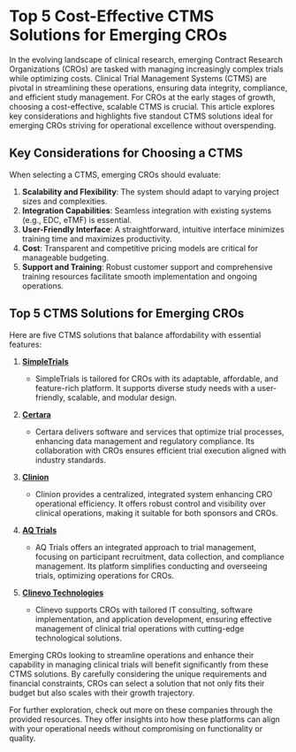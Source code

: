 # Top 5 Cost-Effective CTMS Solutions for Emerging CROs

In the evolving landscape of clinical research, emerging Contract Research Organizations (CROs) are tasked with managing increasingly complex trials while optimizing costs. Clinical Trial Management Systems (CTMS) are pivotal in streamlining these operations, ensuring data integrity, compliance, and efficient study management. For CROs at the early stages of growth, choosing a cost-effective, scalable CTMS is crucial. This article explores key considerations and highlights five standout CTMS solutions ideal for emerging CROs striving for operational excellence without overspending.

## Key Considerations for Choosing a CTMS

When selecting a CTMS, emerging CROs should evaluate:

1. **Scalability and Flexibility**: The system should adapt to varying project sizes and complexities.
2. **Integration Capabilities**: Seamless integration with existing systems (e.g., EDC, eTMF) is essential.
3. **User-Friendly Interface**: A straightforward, intuitive interface minimizes training time and maximizes productivity.
4. **Cost**: Transparent and competitive pricing models are critical for manageable budgeting.
5. **Support and Training**: Robust customer support and comprehensive training resources facilitate smooth implementation and ongoing operations.

## Top 5 CTMS Solutions for Emerging CROs

Here are five CTMS solutions that balance affordability with essential features:

1. **[SimpleTrials](/dir/simpletrials)**
   - SimpleTrials is tailored for CROs with its adaptable, affordable, and feature-rich platform. It supports diverse study needs with a user-friendly, scalable, and modular design.

2. **[Certara](/dir/certara)**
   - Certara delivers software and services that optimize trial processes, enhancing data management and regulatory compliance. Its collaboration with CROs ensures efficient trial execution aligned with industry standards.

3. **[Clinion](/dir/clinion)**
   - Clinion provides a centralized, integrated system enhancing CRO operational efficiency. It offers robust control and visibility over clinical operations, making it suitable for both sponsors and CROs.

4. **[AQ Trials](/dir/aq_trials)**
   - AQ Trials offers an integrated approach to trial management, focusing on participant recruitment, data collection, and compliance management. Its platform simplifies conducting and overseeing trials, optimizing operations for CROs.

5. **[Clinevo Technologies](/dir/clinevo_technologies)**
   - Clinevo supports CROs with tailored IT consulting, software implementation, and application development, ensuring effective management of clinical trial operations with cutting-edge technological solutions.

Emerging CROs looking to streamline operations and enhance their capability in managing clinical trials will benefit significantly from these CTMS solutions. By carefully considering the unique requirements and financial constraints, CROs can select a solution that not only fits their budget but also scales with their growth trajectory.

For further exploration, check out more on these companies through the provided resources. They offer insights into how these platforms can align with your operational needs without compromising on functionality or quality.